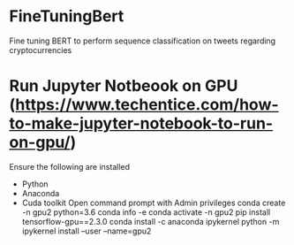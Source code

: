 # FineTuningBert
Fine tuning BERT to perform sequence classification on tweets regarding cryptocurrencies

# Run Jupyter Notbeook on GPU (https://www.techentice.com/how-to-make-jupyter-notebook-to-run-on-gpu/) 
Ensure the following are installed 
- Python 
- Anaconda 
- Cuda toolkit 
Open command prompt with Admin privileges 
 conda create -n gpu2 python=3.6
 conda info -e
 conda activate -n gpu2
 pip install tensorflow-gpu==2.3.0
 conda install -c anaconda ipykernel
 python -m ipykernel install –user –name=gpu2
